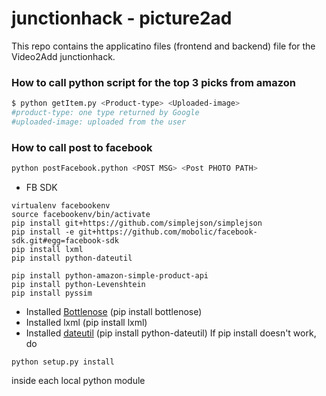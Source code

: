 # junctionhack - picture2ad

This repo contains the applicatino files (frontend and backend) file for the Video2Add junctionhack.

### How to call python script for the top 3 picks from amazon
```bash
$ python getItem.py <Product-type> <Uploaded-image>
#product-type: one type returned by Google
#uploaded-image: uploaded from the user
```

### How to call post to facebook
```bash
python postFacebook.python <POST MSG> <Post PHOTO PATH>
```

* FB SDK
```
virtualenv facebookenv
source facebookenv/bin/activate
pip install git+https://github.com/simplejson/simplejson
pip install -e git+https://github.com/mobolic/facebook-sdk.git#egg=facebook-sdk
pip install lxml
pip install python-dateutil
```

```
pip install python-amazon-simple-product-api
pip install python-Levenshtein
pip install pyssim
```

* Installed [Bottlenose](https://github.com/lionheart/bottlenose) (pip install bottlenose)
* Installed lxml (pip install lxml)
* Installed [dateutil](http://labix.org/python-dateutil) (pip install python-dateutil)
If pip install doesn't work, do
```
python setup.py install
```
inside each local python module
